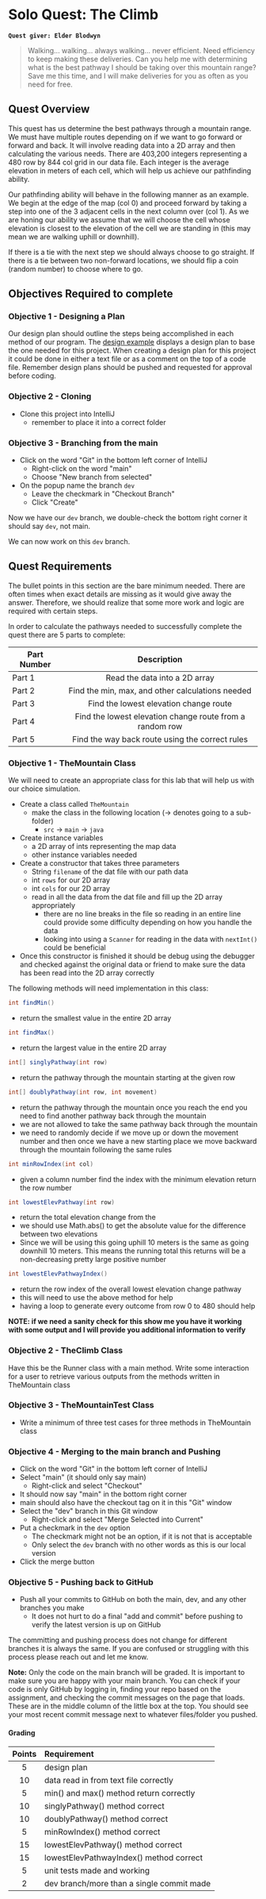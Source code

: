 # Solo Quest: The Climb
**`Quest giver: Elder Blodwyn`**
>Walking... walking... always walking... never efficient.  Need efficiency to keep making these deliveries.  Can you help me with determining what is the best pathway I should be taking over this mountain range?  Save me this time, and I will make deliveries for you as often as you need for free.  

## Quest Overview
This quest has us determine the best pathways through a mountain range.  We must have multiple routes depending on if we want to go forward or forward and back.  It will involve reading data into a 2D array and then calculating the various needs.  There are 403,200 integers representing a 480 row by 844 col grid in our data file.  Each integer is the average elevation in meters of each cell, which will help us achieve our pathfinding ability.

Our pathfinding ability will behave in the following manner as an example.  We begin at the edge of the map (col 0) and proceed forward by taking a step into one of the 3 adjacent cells in the next column over (col 1).  As we are honing our ability we assume that we will choose the cell whose elevation is closest to the elevation of the cell we are standing in (this may mean we are walking uphill or downhill).

If there is a tie with the next step we should always choose to go straight.  If there is a tie between two non-forward locations, we should flip a coin (random number) to choose where to go.

## Objectives Required to complete
### Objective 1 - Designing a Plan
Our design plan should outline the steps being accomplished in each method of our program.  The [design example](designexample.txt) displays a design plan to base the one needed for this project.  When creating a design plan for this project it could be done in either a text file or as a comment on the top of a code file.  Remember design plans should be pushed and requested for approval before coding.

### Objective 2 - Cloning
- Clone this project into IntelliJ
    - remember to place it into a correct folder

### Objective 3 - Branching from the main
- Click on the word "Git" in the bottom left corner of IntelliJ
    - Right-click on the word "main"
    - Choose "New branch from selected"
- On the popup name the branch `dev`
    - Leave the checkmark in "Checkout Branch"
    - Click "Create"

Now we have our `dev` branch, we double-check the bottom right corner it should say `dev`, not main.

We can now work on this `dev` branch.

## Quest Requirements
The bullet points in this section are the bare minimum needed.  There are often times when exact details are missing as it would give away the answer.  Therefore, we should realize that some more work and logic are required with certain steps.

In order to calculate the pathways needed to successfully complete the quest there are 5 parts to complete:

| Part Number      | Description                                              |
| ---------------  | :------------------------------------------------------: |
| Part 1           | Read the data into a 2D array                              |
| Part 2           | Find the min, max, and other calculations needed         |
| Part 3           | Find the lowest elevation change route                   |
| Part 4           | Find the lowest elevation change route from a random row |
| Part 5           | Find the way back route using the correct rules           |

### Objective 1 - TheMountain Class
We will need to create an appropriate class for this lab that will help us with our choice simulation.

- Create a class called `TheMountain`
    - make the class in the following location (-> denotes going to a sub-folder)
        - `src` -> `main` -> `java`
- Create instance variables
    - a 2D array of ints representing the map data
    - other instance variables needed
- Create a constructor that takes three parameters
    - String `filename` of the  dat file with our path data
    - int `rows` for our 2D array
    - int `cols` for our 2D array
    - read in all the data from the dat file and fill up the 2D array appropriately
        - there are no line breaks in the file so reading in an entire line could provide some difficulty depending on how you handle the data
        - looking into using a `Scanner` for reading in the data with `nextInt()` could be beneficial
- Once this constructor is finished it should be debug using the debugger and checked against the original data or friend to make sure the data has been read into the 2D array correctly

The following methods will need implementation in this class:

```Java
int findMin()
```
- return the smallest value in the entire 2D array

```Java
int findMax()
```
- return the largest value in the entire 2D array

```Java
int[] singlyPathway(int row)
```
- return the pathway through the mountain starting at the given row

```Java
int[] doublyPathway(int row, int movement)
```
- return the pathway through the mountain once you reach the end you need to find another pathway back through the mountain
- we are not allowed to take the same pathway back through the mountain
- we need to randomly decide if we move up or down the movement number and then once we have a new starting place we move backward through the mountain following the same rules


```Java
int minRowIndex(int col)
```
- given a column number find the index with the minimum elevation return the row number

```Java
int lowestElevPathway(int row)
```
- return the total elevation change from the
- we should use Math.abs() to get the absolute value for the difference between two elevations
- Since we will be using this going uphill 10 meters is the same as going downhill 10 meters.  This means the running total this returns will be a non-decreasing pretty large positive number


```Java
int lowestElevPathwayIndex()
```
- return the row index of the overall lowest elevation change pathway
- this will need to use the above method for help
- having a loop to generate every outcome from row 0 to 480 should help

**NOTE: if we need a sanity check for this show me you have it working with some output and I will provide you additional information to verify**

### Objective 2 - TheClimb Class
Have this be the Runner class with a main method.  Write some interaction for a user to retrieve various outputs from the methods written in TheMountain class

### Objective 3 - TheMountainTest Class
- Write a minimum of three test cases for three methods in TheMountain class

### Objective 4 - Merging to the main branch and Pushing
- Click on the word "Git" in the bottom left corner of IntelliJ
- Select "main" (it should only say main)
    - Right-click and select "Checkout"
- It should now say "main" in the bottom right corner
- main should also have the checkout tag on it in this "Git" window
- Select the "dev" branch in this Git window
    - Right-click and select "Merge Selected into Current"
- Put a checkmark in the `dev` option
    - The checkmark might not be an option, if it is not that is acceptable
    - Only select the `dev` branch with no other words as this is our local version
- Click the merge button

### Objective 5 - Pushing back to GitHub
- Push all your commits to GitHub on both the main, dev, and any other branches you make
    - It does not hurt to do a final "add and commit" before pushing to verify the latest version is up on GitHub

The committing and pushing process does not change for different branches it is always the same.  If you are confused or struggling with this process please reach out and let me know.

**Note:** Only the code on the main branch will be graded.  It is important to make sure you are happy with your main branch.  You can check if your code is only GitHub by logging in, finding your repo based on the assignment, and checking the commit messages on the page that loads.  These are in the middle column of the little box at the top.  You should see your most recent commit message next to whatever files/folder you pushed.

#### Grading
|   Points     |   Requirement                               |
| :----------: |:------------------------------------------- |
| 5            | design plan                                 |
|10            | data read in from text file correctly       |
| 5            | min() and max() method return correctly     |
|10            | singlyPathway() method correct              |
|10            | doublyPathway() method correct              |
| 5            | minRowIndex() method correct                |
|15            | lowestElevPathway() method correct          |
|15            | lowestElevPathwayIndex() method correct     |
| 5            | unit tests made and working                 |
| 2            | dev branch/more than a single commit made   |